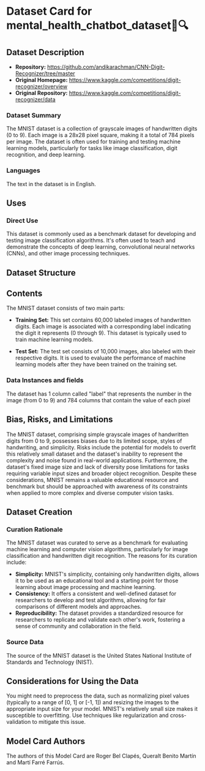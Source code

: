 

# Dataset Card for mental_health_chatbot_dataset🔢🔍

## Dataset Description

- **Repository:** https://github.com/andikarachman/CNN-Digit-Recognizer/tree/master
- **Original Homepage:** https://www.kaggle.com/competitions/digit-recognizer/overview
- **Original Repository:** https://www.kaggle.com/competitions/digit-recognizer/data

### Dataset Summary

The MNIST dataset is a collection of grayscale images of handwritten digits (0 to 9). Each image is a 28x28 pixel square, making it a total of 784 pixels per image. The dataset is often used for training and testing machine learning models, particularly for tasks like image classification, digit recognition, and deep learning.

### Languages

The text in the dataset is in English.

## Uses

### Direct Use
This dataset is commonly used as a benchmark dataset for developing and testing image classification algorithms. It's often used to teach and demonstrate the concepts of deep learning, convolutional neural networks (CNNs), and other image processing techniques.

## Dataset Structure

## Contents

The MNIST dataset consists of two main parts:
- **Training Set:** This set contains 60,000 labeled images of handwritten digits. Each image is associated with a corresponding label indicating the digit it represents (0 through 9). This dataset is typically used to train machine learning models.

- **Test Set:** The test set consists of 10,000 images, also labeled with their respective digits. It is used to evaluate the performance of machine learning models after they have been trained on the training set.

### Data Instances and fields

The dataset has 1 column called "label" that represents the number in the image (from 0 to 9) and 784 columns that contain the value of each pixel

## Bias, Risks, and Limitations
The MNIST dataset, comprising simple grayscale images of handwritten digits from 0 to 9, possesses biases due to its limited scope, styles of handwriting, and simplicity. Risks include the potential for models to overfit this relatively small dataset and the dataset's inability to represent the complexity and noise found in real-world applications. Furthermore, the dataset's fixed image size and lack of diversity pose limitations for tasks requiring variable input sizes and broader object recognition. Despite these considerations, MNIST remains a valuable educational resource and benchmark but should be approached with awareness of its constraints when applied to more complex and diverse computer vision tasks.

## Dataset Creation

### Curation Rationale

The MNIST dataset was curated to serve as a benchmark for evaluating machine learning and computer vision algorithms, particularly for image classification and handwritten digit recognition. The reasons for its curation include:
- **Simplicity:** MNIST's simplicity, containing only handwritten digits, allows it to be used as an educational tool and a starting point for those learning about image processing and machine learning.
- **Consistency:** It offers a consistent and well-defined dataset for researchers to develop and test algorithms, allowing for fair comparisons of different models and approaches.
- **Reproducibility:** The dataset provides a standardized resource for researchers to replicate and validate each other's work, fostering a sense of community and collaboration in the field.

### Source Data

The source of the MNIST dataset is the United States National Institute of Standards and Technology (NIST).

## Considerations for Using the Data
You might need to preprocess the data, such as normalizing pixel values (typically to a range of [0, 1] or [-1, 1]) and resizing the images to the appropriate input size for your model. MNIST's relatively small size makes it susceptible to overfitting. Use techniques like regularization and cross-validation to mitigate this issue.

## Model Card Authors
The authors of this Model Card are Roger Bel Clapés, Queralt Benito Martín and Martí Farré Farrús.
